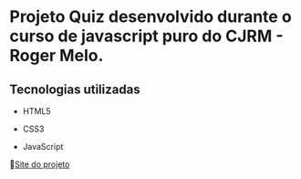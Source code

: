 # Projeto Quiz desenvolvido durante o curso de javascript puro do CJRM - Roger Melo.



## Tecnologias utilizadas

- HTML5

- CSS3

- JavaScript

🚀[Site do projeto](http:\\www.google.com)

